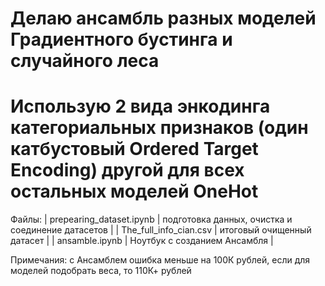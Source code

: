 # Делаю ансамбль разных моделей Градиентного бустинга и случайного леса
# Использую 2 вида энкодинга категориальных признаков (один катбустовый Ordered Target Encoding) другой для всех остальных моделей OneHot

Файлы:
| prepearing_dataset.ipynb | подготовка данных, очистка и соединение датасетов |
| The_full_info_cian.csv | итоговый очищенный датасет |
| ansamble.ipynb | Ноутбук с созданием Ансамбля |

Примечания: с Ансамблем ошибка меньше на 100К рублей, если для моделей подобрать веса, то 110К+ рублей
